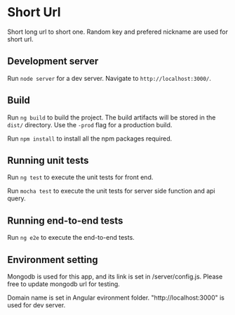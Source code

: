 # Short Url

Short long url to short one. Random key and prefered nickname are used for short url. 

## Development server

Run `node server` for a dev server. Navigate to `http://localhost:3000/`. 

## Build

Run `ng build` to build the project. The build artifacts will be stored in the `dist/` directory. Use the `-prod` flag for a production build.

Run `npm install` to install all the npm packages required.

## Running unit tests

Run `ng test` to execute the unit tests for front end.

Run `mocha test` to execute the unit tests for server side function and api query.

## Running end-to-end tests

Run `ng e2e` to execute the end-to-end tests.

## Environment setting

Mongodb is used for this app, and its link is set in /server/config.js. Please free to update mongodb url for testing.

Domain name is set in Angular evironment folder. "http://localhost:3000" is used for dev server. 

